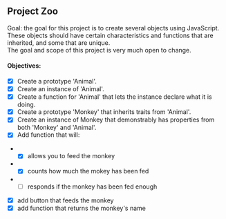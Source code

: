 ## Project Zoo

Goal: the goal for this project is to create several objects using JavaScript. 
These objects should have certain characteristics and functions that are inherited, and some that are unique.  
The goal and scope of this project is very much open to change.

#### Objectives:
* [x] Create a prototype 'Animal'.
* [x] Create an instance of 'Animal'.
* [x] Create a function for 'Animal' that lets the instance declare what it is doing.
* [x] Create a prototype 'Monkey' that inherits traits from 'Animal'.
* [x] Create an instance of Monkey that demonstrably has properties from both 'Monkey' and  'Animal'.
* [x] Add function that will:
* * [x] allows you to feed the monkey
* * [x] counts how much the mokey has been fed
* * [ ] responds if the monkey has been fed enough
* [x] add button that feeds the monkey
* [x] add function that returns the monkey's name
